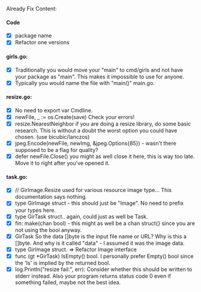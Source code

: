 Already Fix Content:

#### Code
- [x] package name
- [x] Refactor one versions 

#### girls.go:
- [x] Traditionally you would move your "main" to cmd/girls and not have your package as "main". This makes it impossible to use for anyone.
- [x] Typically you would name the file with "main()" main.go.

#### resize.go:
- [x] No need to export var Cmdline.
- [x] newFile, _ := os.Create(save) Check your errors!
- [x] resize.NearestNeighbor if you are doing a resize library, do some basic research. This is without a doubt the worst option you could have chosen. (use bicubic/lanczos)
- [x] jpeg.Encode(newFile, newImg, &jpeg.Options{85}) - wasn't there supposed to be a flag for quality?
- [x] defer newFile.Close() you might as well close it here, this is way too late. Move it to right after you've opened it.

#### task.go:
- [x] // GirImage.Resize used for various resource image type... This documentation says nothing.
- [x] type GirImage struct - this should just be "Image". No need to prefix your types here.
- [x] type GirTask struct.. again, could just as well be Task.
- [x] fin: make(chan bool) - this might as well be a chan struct{} since you are not using the bool anyway.
- [x] GirTask So the data []byte is the input file name or URL? Why is this a []byte. And why is it called "data" - I assumed it was the image data.
- [x] type GirImage struct. => Refactor Image interface
- [x] func (gt *GirTask) IsEmpty() bool. I personally prefer Empty() bool since the 'Is' is implied by the returned bool.
- [x] log.Println("resize fail:", err): Consider whether this should be written to stderr instead. Also your program returns status code 0 even if something failed, maybe not the best idea.    